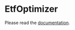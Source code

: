 # EtfOptimizer

Please read the [documentation](https://gitlab.lrz.de/etf-optimizing/etfoptimizer/-/blob/master/docs/report.pdf).
